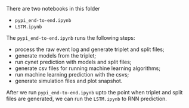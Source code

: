 There are two notebooks in this folder
- `pypi_end-to-end.ipynb`
- `LSTM.ipynb`

The `pypi_end-to-end.ipynb` runs the following steps:
- process the raw event log and generate triplet and split files;
- generate models from the triplet;
- run cynet prediction with models and split files;
- generate csv files for running machine learning algorithms;
- run machine learning prediction with the csvs;
- generate simulation files and plot snapshot.

After we run `pypi_end-to-end.ipynb` upto the point when triplet and split files are generated, we can run the `LSTM.ipynb` to RNN prediction.
